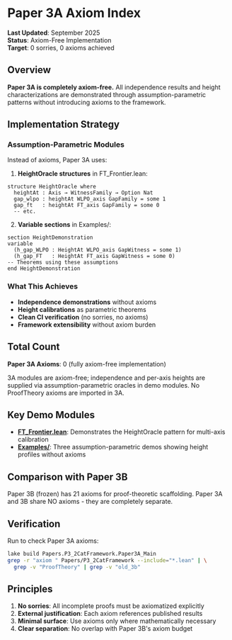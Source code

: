 # Paper 3A Axiom Index

**Last Updated**: September 2025  
**Status**: Axiom-Free Implementation  
**Target**: 0 sorries, 0 axioms achieved

## Overview

**Paper 3A is completely axiom-free.** All independence results and height characterizations are demonstrated through assumption-parametric patterns without introducing axioms to the framework.

## Implementation Strategy

### Assumption-Parametric Modules

Instead of axioms, Paper 3A uses:

1. **HeightOracle structures** in FT_Frontier.lean:
```lean
structure HeightOracle where
  heightAt : Axis → WitnessFamily → Option Nat
  gap_wlpo : heightAt WLPO_axis GapFamily = some 1
  gap_ft   : heightAt FT_axis GapFamily = some 0
  -- etc.
```

2. **Variable sections** in Examples/:
```lean
section HeightDemonstration
variable
  (h_gap_WLPO : HeightAt WLPO_axis GapWitness = some 1)
  (h_gap_FT   : HeightAt FT_axis GapWitness = some 0)
-- Theorems using these assumptions
end HeightDemonstration
```

### What This Achieves

- **Independence demonstrations** without axioms
- **Height calibrations** as parametric theorems
- **Clean CI verification** (no sorries, no axioms)
- **Framework extensibility** without axiom burden

## Total Count

**Paper 3A Axioms**: 0 (fully axiom-free implementation)

3A modules are axiom-free; independence and per-axis heights are supplied via assumption-parametric oracles in demo modules. No ProofTheory axioms are imported in 3A.

## Key Demo Modules

- **[FT_Frontier.lean](../FT_Frontier.lean)**: Demonstrates the HeightOracle pattern for multi-axis calibration
- **[Examples/](../Examples/)**: Three assumption-parametric demos showing height profiles without axioms

## Comparison with Paper 3B

Paper 3B (frozen) has 21 axioms for proof-theoretic scaffolding.
Paper 3A and 3B share NO axioms - they are completely separate.

## Verification

Run to check Paper 3A axioms:
```bash
lake build Papers.P3_2CatFramework.Paper3A_Main
grep -r "axiom " Papers/P3_2CatFramework --include="*.lean" | \
  grep -v "ProofTheory" | grep -v "old_3b"
```

## Principles

1. **No sorries**: All incomplete proofs must be axiomatized explicitly
2. **External justification**: Each axiom references published results
3. **Minimal surface**: Use axioms only where mathematically necessary
4. **Clear separation**: No overlap with Paper 3B's axiom budget